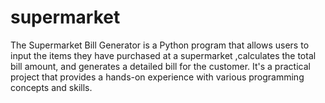 # supermarket
The Supermarket Bill Generator is a Python program that allows users to input the items they have purchased at a supermarket ,calculates the total bill amount, and generates a detailed bill for the customer. It's a practical project that provides a hands-on experience with various programming concepts and skills.
